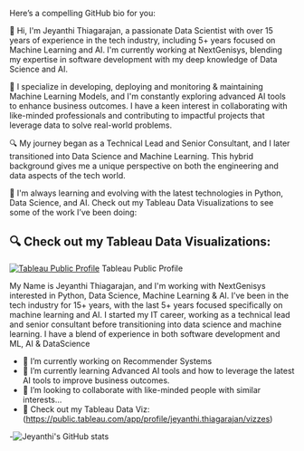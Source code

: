 
Here’s a compelling GitHub bio for you:

👋 Hi, I'm Jeyanthi Thiagarajan, a passionate Data Scientist with over 15 years of experience in the tech industry, including 5+ years focused on Machine Learning and AI. I'm currently working at NextGenisys, blending my expertise in software development with my deep knowledge of Data Science and AI.

🌟 I specialize in developing, deploying and monitoring & maintaining Machine Learning Models, and I'm constantly exploring advanced AI tools to enhance business outcomes. I have a keen interest in collaborating with like-minded professionals and contributing to impactful projects that leverage data to solve real-world problems.

🔍 My journey began as a Technical Lead and Senior Consultant, and I later transitioned into Data Science and Machine Learning. This hybrid background gives me a unique perspective on both the engineering and data aspects of the tech world.

🚀 I'm always learning and evolving with the latest technologies in Python, Data Science, and AI. Check out my Tableau Data Visualizations to see some of the work I’ve been doing:
## 🔍 Check out my Tableau Data Visualizations:

[![Tableau Public Profile](https://img.shields.io/badge/Tableau-Public-blue)](https://public.tableau.com/app/profile/jeyanthi.thiagarajan/vizzes)
Tableau Public Profile


My Name is Jeyanthi Thiagarajan, and I'm working with NextGenisys interested in Python, Data Science, Machine Learning & AI.
I’ve been in the tech industry for 15+ years, with the last 5+ years focused specifically on machine learning and AI. I started my IT career, working as a technical lead and senior consultant before transitioning into data science and machine learning. I have a blend of experience in both software development and ML, AI & DataScience

- 🔭 I’m currently working on Recommender Systems
- 🌱 I’m currently learning Advanced AI tools and how to leverage the latest AI tools to improve business outcomes.
- 👯 I’m looking to collaborate with like-minded people with similar interests...
- 🤔 Check out my Tableau Data Viz: (https://public.tableau.com/app/profile/jeyanthi.thiagarajan/vizzes)

-![Jeyanthi's GitHub stats](https://github-readme-stats.vercel.app/api?username=jeyanthit)

<!--
**jeyanthit/jeyanthit** is a ✨ _special_ ✨ repository because its `README.md` (this file) appears on your GitHub profile.


Here are some ideas to get you started:

- 🔭 I’m currently working on ...
- 🌱 I’m currently learning ...
- 👯 I’m looking to collaborate on ...
- 🤔 I’m looking for help with ...
- 💬 Ask me about ...
- 📫 How to reach me: ...
- 😄 Pronouns: ...
- ⚡ Fun fact: ...
-->
